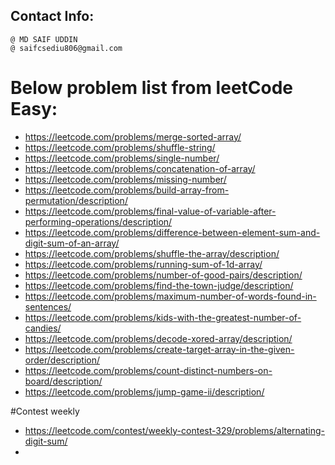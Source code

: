 ## Contact Info:
    @ MD SAIF UDDIN
    @ saifcsediu806@gmail.com
# Below problem list from leetCode Easy:
- https://leetcode.com/problems/merge-sorted-array/
- https://leetcode.com/problems/shuffle-string/
- https://leetcode.com/problems/single-number/
- https://leetcode.com/problems/concatenation-of-array/
- https://leetcode.com/problems/missing-number/
- https://leetcode.com/problems/build-array-from-permutation/description/
- https://leetcode.com/problems/final-value-of-variable-after-performing-operations/description/
- https://leetcode.com/problems/difference-between-element-sum-and-digit-sum-of-an-array/
- https://leetcode.com/problems/shuffle-the-array/description/
- https://leetcode.com/problems/running-sum-of-1d-array/
- https://leetcode.com/problems/number-of-good-pairs/description/
- https://leetcode.com/problems/find-the-town-judge/description/
- https://leetcode.com/problems/maximum-number-of-words-found-in-sentences/
- https://leetcode.com/problems/kids-with-the-greatest-number-of-candies/
- https://leetcode.com/problems/decode-xored-array/description/
- https://leetcode.com/problems/create-target-array-in-the-given-order/description/
- https://leetcode.com/problems/count-distinct-numbers-on-board/description/
- https://leetcode.com/problems/jump-game-ii/description/


#Contest weekly
- https://leetcode.com/contest/weekly-contest-329/problems/alternating-digit-sum/
- 